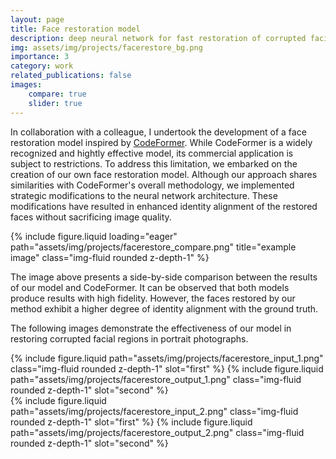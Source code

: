 ```yaml
---
layout: page
title: Face restoration model
description: deep neural network for fast restoration of corrupted facial images
img: assets/img/projects/facerestore_bg.png
importance: 3
category: work
related_publications: false
images:
    compare: true
    slider: true
---
```


In collaboration with a colleague, I undertook the development of a face restoration model inspired by [CodeFormer](https://github.com/sczhou/CodeFormer/tree/master). While CodeFormer is a widely recognized and hightly effective model, its commercial application is subject to restrictions. To address this limitation, we embarked on the creation of our own face restoration model. Although our approach shares similarities with CodeFormer's overall methodology, we implemented strategic modifications to the neural network architecture. These modifications have resulted in enhanced identity alignment of the restored faces without sacrificing image quality.

<div class="row">
    <div class="col-sm mt-3 mt-md-0">
        {% include figure.liquid loading="eager" path="assets/img/projects/facerestore_compare.png" title="example image" class="img-fluid rounded z-depth-1" %}
    </div>
</div>

The image above presents a side-by-side comparison between the results of our model and CodeFormer. It can be observed that both models produce results with high fidelity. However, the faces restored by our method exhibit a higher degree of identity alignment with the ground truth.

The following images demonstrate the effectiveness of our model in restoring corrupted facial regions in portrait photographs.

<div class="row mt-3">
    <div class="col-sm mt-3 mt-md-0">
        <img-comparison-slider>
            {% include figure.liquid path="assets/img/projects/facerestore_input_1.png" class="img-fluid rounded z-depth-1" slot="first" %}
            {% include figure.liquid path="assets/img/projects/facerestore_output_1.png" class="img-fluid rounded z-depth-1" slot="second" %}
        </img-comparison-slider>
    </div>
    <div class="col-sm mt-3 mt-md-0">
        <img-comparison-slider>
            {% include figure.liquid path="assets/img/projects/facerestore_input_2.png" class="img-fluid rounded z-depth-1" slot="first" %}
            {% include figure.liquid path="assets/img/projects/facerestore_output_2.png" class="img-fluid rounded z-depth-1" slot="second" %}
        </img-comparison-slider>
    </div>
</div>



